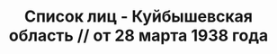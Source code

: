 ---
title: Список лиц - Куйбышевская область // от 28 марта 1938 года
description: РГАСПИ, ф.17, т.7, оп.171, дело 415, лист 275
images:
- /disk/pictures/v07/17-171-415-275.jpg
- /disk/pictures/v07/17-171-415-276.jpg
- /disk/pictures/v07/17-171-415-277.jpg
- /disk/pictures/v07/17-171-415-278.jpg
- /disk/pictures/v07/17-171-415-279.jpg
- /disk/pictures/v07/17-171-415-280.jpg
---